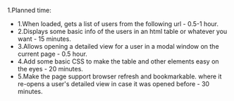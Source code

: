 1.Planned time:
* 1.When loaded, gets a list of users from the following url - 0.5-1 hour.
* 2.Displays some basic info of the users in an html table or whatever you want - 15 minutes.
* 3.Allows opening a detailed view for a user in a modal window on the current page - 0.5 hour.
* 4.Add some basic CSS to make the table and other elements easy on the eyes - 20 minutes.
* 5.Make the page support browser refresh and bookmarkable. where it re-opens a user's detailed view in case it was opened before - 30 minutes.